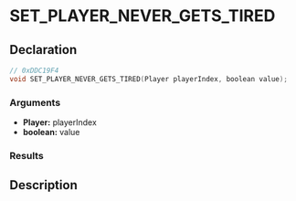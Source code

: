 # SET_PLAYER_NEVER_GETS_TIRED

## Declaration
```cpp
// 0xDDC19F4
void SET_PLAYER_NEVER_GETS_TIRED(Player playerIndex, boolean value);
```

### Arguments
- **Player:** playerIndex
- **boolean:** value

### Results

## Description
